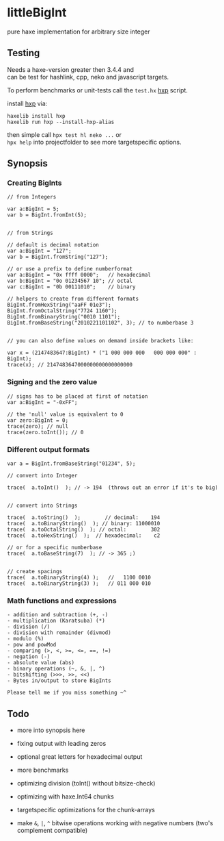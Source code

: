# littleBigInt
pure haxe implementation for arbitrary size integer
  
  
## Testing

Needs a haxe-version greater then 3.4.4 and  
can be test for hashlink, cpp, neko and javascript targets.  
  
To perform benchmarks or unit-tests call the `test.hx` [hxp](https://lib.haxe.org/p/hxp) script. 
  
install [hxp](https://lib.haxe.org/p/hxp) via:
```
haxelib install hxp
haxelib run hxp --install-hxp-alias
```

then simple call `hpx test hl neko ...` or  
`hpx help` into projectfolder to see more targetspecific options.
  
  
## Synopsis


### Creating BigInts
```
// from Integers

var a:BigInt = 5;
var b = BigInt.fromInt(5);


// from Strings

// default is decimal notation
var a:BigInt = "127";
var b = BigInt.fromString("127");

// or use a prefix to define numberformat
var a:BigInt = "0x ffff 0000";   // hexadecimal
var b:BigInt = "0o 01234567 10"; // octal
var c:BigInt = "0b 00111010";    // binary  

// helpers to create from different formats
BigInt.fromHexString("aaFF 01e3");
BigInt.fromOctalString("7724 1160");
BigInt.fromBinaryString("0010 1101");
BigInt.fromBaseString("2010221101102", 3); // to numberbase 3


// you can also define values on demand inside brackets like:

var x = (2147483647:BigInt) * ("1 000 000 000   000 000 000" : BigInt);
trace(x); // 2147483647000000000000000000
```
  
  
### Signing and the zero value
```
// signs has to be placed at first of notation
var a:BigInt = "-0xFF";

// the 'null' value is equivalent to 0
var zero:BigInt = 0;
trace(zero); // null
trace(zero.toInt()); // 0
```
  
  
### Different output formats
```
var a = BigInt.fromBaseString("01234", 5);

// convert into Integer 

trace(  a.toInt()  ); // -> 194  (throws out an error if it's to big)


// convert into Strings

trace(  a.toString()  );        // decimal:    194
trace(  a.toBinaryString()  ); // binary: 11000010
trace(  a.toOctalString()  ); // octal:        302
trace(  a.toHexString()  );  // hexadecimal:    c2

// or for a specific numberbase
trace(  a.toBaseString(7)  ); // -> 365 ;)


// create spacings
trace(  a.toBinaryString(4) );   //   1100 0010
trace(  a.toBinaryString(3) );   // 011 000 010
```


### Math functions and expressions
```
- addition and subtraction (+, -)
- multiplication (Karatsuba) (*)
- division (/)
- division with remainder (divmod)
- modulo (%)
- pow and powMod
- comparing (>, <, >=, <=, ==, !=)
- negation (-)
- absolute value (abs)
- binary operations (~, &, |, ^)
- bitshifting (>>>, >>, <<)
- Bytes in/output to store BigInts

Please tell me if you miss something ~^ 

```



## Todo

- more into synopsis here
- fixing output with leading zeros
- optional great letters for hexadecimal output

- more benchmarks
- optimizing division (toInt() without bitsize-check)
- optimizing with haxe.Int64 chunks
- targetspecific optimizations for the chunk-arrays

- make `&`, `|`, `^` bitwise operations working with negative numbers (two's complement compatible)
